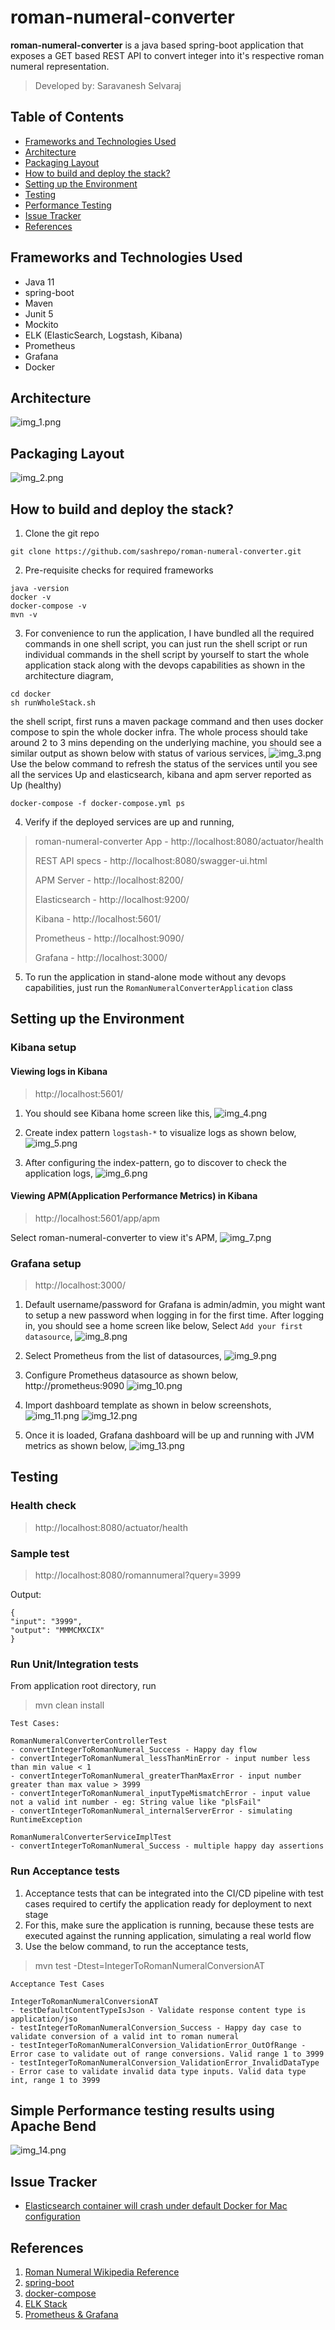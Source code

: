 # roman-numeral-converter

**roman-numeral-converter** is a java based spring-boot application that exposes a GET based REST API to convert integer
into it's respective roman numeral representation.
> Developed by: Saravanesh Selvaraj

## Table of Contents

- [Frameworks and Technologies Used](#frameworks-and-technologies-used)
- [Architecture](#architecture)
- [Packaging Layout](#packaging-layout)
- [How to build and deploy the stack?](#how-to-build-and-deploy-the-stack)
- [Setting up the Environment](#setting-up-the-environment)
- [Testing](#testing)
- [Performance Testing](#simple-performance-testing-results-using-apache-bend)
- [Issue Tracker](#issue-tracker)
- [References](#references)

## Frameworks and Technologies Used

* Java 11
* spring-boot
* Maven
* Junit 5
* Mockito
* ELK (ElasticSearch, Logstash, Kibana)
* Prometheus
* Grafana
* Docker

## Architecture

![img_1.png](images/roman-numeral-converter-architecture.png)

## Packaging Layout

![img_2.png](images/application-packaging-layout.png)

## How to build and deploy the stack?

1. Clone the git repo

```
git clone https://github.com/sashrepo/roman-numeral-converter.git
```

2. Pre-requisite checks for required frameworks

```
java -version
docker -v
docker-compose -v
mvn -v
```

3. For convenience to run the application, I have bundled all the required commands in one shell script, you can just
   run the shell script or run individual commands in the shell script by yourself to start the whole application stack
   along with the devops capabilities as shown in the architecture diagram,

```
cd docker
sh runWholeStack.sh
```

the shell script, first runs a maven package command and then uses docker compose to spin the whole docker infra. The
whole process should take around 2 to 3 mins depending on the underlying machine, you should see a similar output as
shown below with status of various services,
![img_3.png](images/docker-compose-status.png)
Use the below command to refresh the status of the services until you see all the services Up and elasticsearch, kibana
and apm server reported as Up (healthy)

```
docker-compose -f docker-compose.yml ps
```

4. Verify if the deployed services are up and running,

> roman-numeral-converter App - http://localhost:8080/actuator/health
>
> REST API specs - http://localhost:8080/swagger-ui.html
>
> APM Server - http://localhost:8200/
>
> Elasticsearch - http://localhost:9200/
>
> Kibana - http://localhost:5601/
>
> Prometheus - http://localhost:9090/
>
> Grafana - http://localhost:3000/

5. To run the application in stand-alone mode without any devops capabilities, just run
   the `RomanNumeralConverterApplication` class

## Setting up the Environment

### Kibana setup

#### Viewing logs in Kibana

> http://localhost:5601/

1. You should see Kibana home screen like this,
   ![img_4.png](images/kibana-setup/Kibana_1.png)

2. Create index pattern `logstash-*` to visualize logs as shown below,
   ![img_5.png](images/kibana-setup/Kibana_2_index_pattern.png)

3. After configuring the index-pattern, go to discover to check the application logs,
   ![img_6.png](images/kibana-setup/Kibana_3_logs.png)

#### Viewing APM(Application Performance Metrics) in Kibana

> http://localhost:5601/app/apm

Select roman-numeral-converter to view it's APM,
![img_7.png](images/kibana-setup/Kibana_4_APM.png)

### Grafana setup

> http://localhost:3000/

1. Default username/password for Grafana is admin/admin, you might want to setup a new password when logging in for the
   first time. After logging in, you should see a home screen like below, Select `Add your first datasource`,
   ![img_8.png](images/grafana-setup/Grafana_1.png)

2. Select Prometheus from the list of datasources,
   ![img_9.png](images/grafana-setup/Grafana_2_addDataSource.png)

3. Configure Prometheus datasource as shown below,  http://prometheus:9090
   ![img_10.png](images/grafana-setup/Grafana_3_Prometheus_Config.png)

4. Import dashboard template as shown in below screenshots,
   ![img_11.png](images/grafana-setup/Grafana_4_Import_JVM_Dashboard.png)
   ![img_12.png](images/grafana-setup/Grafana_5_Import_Config.png)

5. Once it is loaded, Grafana dashboard will be up and running with JVM metrics as shown below,
   ![img_13.png](images/grafana-setup/Grafana_6_dashboard.png)

## Testing

### Health check

> http://localhost:8080/actuator/health

### Sample test

> http://localhost:8080/romannumeral?query=3999

Output:

```
{
"input": "3999",
"output": "MMMCMXCIX"
}
```

### Run Unit/Integration tests

From application root directory, run
> mvn clean install

```
Test Cases:

RomanNumeralConverterControllerTest
- convertIntegerToRomanNumeral_Success - Happy day flow
- convertIntegerToRomanNumeral_lessThanMinError - input number less than min value < 1
- convertIntegerToRomanNumeral_greaterThanMaxError - input number greater than max value > 3999
- convertIntegerToRomanNumeral_inputTypeMismatchError - input value not a valid int number - eg: String value like "plsFail"
- convertIntegerToRomanNumeral_internalServerError - simulating RuntimeException

RomanNumeralConverterServiceImplTest
- convertIntegerToRomanNumeral_Success - multiple happy day assertions

```

### Run Acceptance tests

1. Acceptance tests that can be integrated into the CI/CD pipeline with test cases required to certify the application
   ready for deployment to next stage
2. For this, make sure the application is running, because these tests are executed against the running application,
   simulating a real world flow
3. Use the below command, to run the acceptance tests,

> mvn test -Dtest=IntegerToRomanNumeralConversionAT

```
Acceptance Test Cases

IntegerToRomanNumeralConversionAT
- testDefaultContentTypeIsJson - Validate response content type is application/jso
- testIntegerToRomanNumeralConversion_Success - Happy day case to validate conversion of a valid int to roman numeral
- testIntegerToRomanNumeralConversion_ValidationError_OutOfRange - Error case to validate out of range conversions. Valid range 1 to 3999
- testIntegerToRomanNumeralConversion_ValidationError_InvalidDataType - Error case to validate invalid data type inputs. Valid data type int, range 1 to 3999
```

## Simple Performance testing results using Apache Bend

![img_14.png](images/Apache_Bend_Mini_Performance_Testing.png)

## Issue Tracker

- [Elasticsearch container will crash under default Docker for Mac configuration](https://github.com/10up/wp-local-docker/issues/6)

## References

1. [Roman Numeral Wikipedia Reference](https://simple.wikipedia.org/wiki/Roman_numerals)
2. [spring-boot](https://spring.io/projects/spring-boot)
3. [docker-compose](https://docs.docker.com/compose/)
4. [ELK Stack](https://www.elastic.co/webinars/getting-started-elasticsearch)
5. [Prometheus & Grafana](https://grafana.com/docs/grafana/latest/getting-started/getting-started-prometheus/)












   





